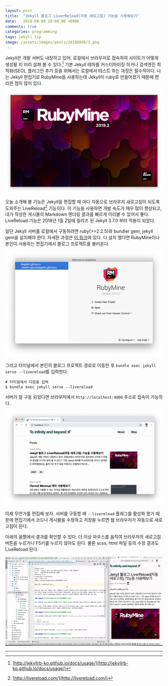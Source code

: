 ```yaml
---
layout: post
title:  "Jekyll 블로그 LiverReload(자동 새로고침) 기능을 사용해보기"
date:   2019-08-08 10:00:00 +0900
comments: true
categories: programming
tags: jekyll tip
image: /assets/images/posts/20190808/5.png
---
```

Jekyll은 개발 서버도 내장하고 있어, 로컬에서 브라우저로 접속하여 사이트가 어떻게 생성될 지 미리 살펴 볼 수 있다.[^jekyll]
기본 Jekyll 테마를 커스터마이징 하거나 검색엔진 최적화(SEO), 플러그인 추가 등을 위해서는 로컬에서 테스트 하는 과정은 필수적이다.
나는 Jekyll 편집기로 RubyMine을 사용하는데 Jekyll이 ruby로 만들어졌기 때문에 편리한 점이 많이 있다.

![No image](/assets/images/posts/20190808/1.png)

오늘 소개해 볼 기능은 Jekyll을 편집할 때 마다 자동으로 브라우저 새로고침이 되도록 도와주는 LiveReload[^livereload] 기능이다. 이 기능을 사용하면 개발 속도가 매우 많이 향상되고, 내가 작성한 게시물의 Markdown 렌더링 결과를 빠르게 미리볼 수 있어서 좋다.
LiveReload 기능은 2018년 1월 2일에 릴리즈 된 Jekyll 3.7.0 부터 적용이 되었다. 

일단 Jekyll 서버를 로컬에서 구동하려면 ruby(>=2.2.5)와 bundler gem, jekyll gem을 설치해야 한다. 자세한 과정은 [이 링크](http://jekyllrb-ko.github.io/docs/installation/)에 있다.
다 설치 했다면 RubyMine이나 본인이 사용하는 편집기에서 블로그 프로젝트를 불러온다.

![No image](/assets/images/posts/20190808/2.png)

그리고 터미널에서 본인의 블로그 프로젝트 경로로 이동한 후 `bundle exec jekyll serve --livereload`를 입력한다.

```shell
# 터미널에서 다음을 입력
$ bundle exec jekyll serve --livereload
```

서버가 잘 구동 되었다면 브라우저에서 `http://localhost:4000` 주소로 접속이 가능하다.

![No image](/assets/images/posts/20190808/3.png)

이제 무언가를 편집해 보자. 서버를 구동할 때 `--livereload` 플래그를 활성화 했기 때문에 편집기에서 코드나 게시물을 수정하고 저장을 누르면 웹 브라우저가 자동으로 새로고침이 된다.

아래의 움짤에서 결과를 확인할 수 있다. 더 이상 마우스를 움직여 브라우저의 새로고침 버튼을 누르거나 F5키를 누르지 않아도 된다.
물론 scss, html 파일 등의 수정 결과도 LiveReload 된다.

![No image](/assets/images/posts/20190808/4.gif)

---

[^jekyll]: [http://jekyllrb-ko.github.io/docs/usage/](http://jekyllrb-ko.github.io/docs/usage/)
[^livereload]: [http://livereload.com/](http://livereload.com/)